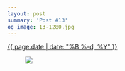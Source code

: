 ```yaml
---
layout: post
summary: 'Post #13'
og_image: 13-1280.jpg
---
```


<div class="post">
 <time>
  <a href="/13">
   {{ page.date | date: "%B %-d, %Y" }}
  </a>
 </time>
 <a href="/13">
  <figure data-taken="8/19/2013">
   <img sizes="(min-width: 700px) 50vw, calc(100vw - 2rem)" src="{{ site.assets_url }}/13-640.jpg" srcset="{{ site.assets_url }}/13-1280.jpg 1280w, {{ site.assets_url }}/13-960.jpg 960w, {{ site.assets_url }}/13-640.jpg 640w, {{ site.assets_url }}/13-320.jpg 320w"/>
  </figure>
 </a>
</div>
